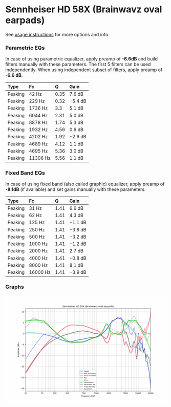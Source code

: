 # Sennheiser HD 58X (Brainwavz oval earpads)
See [usage instructions](https://github.com/jaakkopasanen/AutoEq#usage) for more options and info.

### Parametric EQs
In case of using parametric equalizer, apply preamp of **-6.6dB** and build filters manually
with these parameters. The first 5 filters can be used independently.
When using independent subset of filters, apply preamp of **-6.6 dB**.

| Type    | Fc       |    Q | Gain    |
|:--------|:---------|:-----|:--------|
| Peaking | 42 Hz    | 0.35 | 7.6 dB  |
| Peaking | 229 Hz   | 0.32 | -5.4 dB |
| Peaking | 1736 Hz  | 3.3  | 5.1 dB  |
| Peaking | 6044 Hz  | 2.31 | 5.0 dB  |
| Peaking | 8878 Hz  | 1.74 | 5.3 dB  |
| Peaking | 1932 Hz  | 4.56 | 0.6 dB  |
| Peaking | 4202 Hz  | 1.92 | -2.6 dB |
| Peaking | 4689 Hz  | 4.12 | 1.1 dB  |
| Peaking | 4695 Hz  | 5.36 | 3.0 dB  |
| Peaking | 11306 Hz | 5.56 | 1.1 dB  |

### Fixed Band EQs
In case of using fixed band (also called graphic) equalizer, apply preamp of **-8.1dB**
(if available) and set gains manually with these parameters.

| Type    | Fc       |    Q | Gain    |
|:--------|:---------|:-----|:--------|
| Peaking | 31 Hz    | 1.41 | 6.6 dB  |
| Peaking | 62 Hz    | 1.41 | 4.3 dB  |
| Peaking | 125 Hz   | 1.41 | -1.1 dB |
| Peaking | 250 Hz   | 1.41 | -3.8 dB |
| Peaking | 500 Hz   | 1.41 | -3.2 dB |
| Peaking | 1000 Hz  | 1.41 | -1.2 dB |
| Peaking | 2000 Hz  | 1.41 | 2.7 dB  |
| Peaking | 4000 Hz  | 1.41 | -0.8 dB |
| Peaking | 8000 Hz  | 1.41 | 8.1 dB  |
| Peaking | 16000 Hz | 1.41 | -3.9 dB |

### Graphs
![](./Sennheiser%20HD%2058X%20(Brainwavz%20oval%20earpads).png)